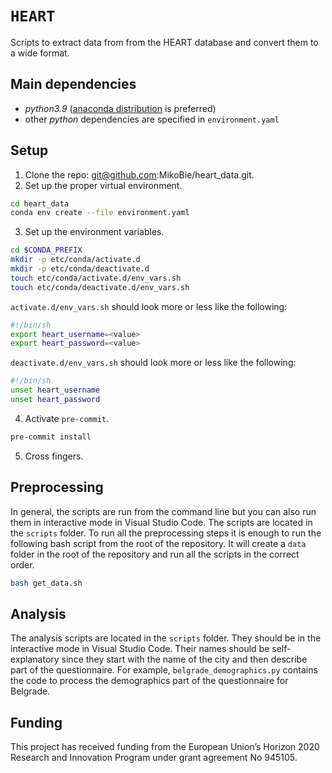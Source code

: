 # `HEART`

Scripts to extract data from from the HEART database and convert them to a wide format.

## Main dependencies

* _python3.9_ ([anaconda distribution](https://www.anaconda.com/products/distribution) is preferred)
* other _python_ dependencies are specified in `environment.yaml`

## Setup

1. Clone the repo: git@github.com:MikoBie/heart_data.git.
2. Set up the proper virtual environment.
```bash
cd heart_data
conda env create --file environment.yaml
```
3. Set up the environment variables.
```bash
cd $CONDA_PREFIX
mkdir -p etc/conda/activate.d
mkdir -p etc/conda/deactivate.d
touch etc/conda/activate.d/env_vars.sh
touch etc/conda/deactivate.d/env_vars.sh
```
`activate.d/env_vars.sh` should look more or less like the following:
```bash
#!/bin/sh
export heart_username=<value>
export heart_password=<value>
```
`deactivate.d/env_vars.sh` should look more or less like the following:
```bash
#!/bin/sh
unset heart_username
unset heart_password
```
4. Activate `pre-commit`.
```bash
pre-commit install
```
5. Cross fingers.

## Preprocessing

In general, the scripts are run from the command line but you can also run them
in interactive mode in Visual Studio Code. The scripts are located in the
`scripts` folder. To run all the preprocessing steps it is enough to run the
following bash script from the root of the repository. It will create a `data`
folder in the root of the repository and run all the scripts in the correct
order.

```bash
bash get_data.sh
```

## Analysis

The analysis scripts are located in the `scripts` folder. They should be in the
interactive mode in Visual Studio Code. Their names should be self-explanatory
since they start with the name of the city and then describe part of the
questionnaire. For example, `belgrade_demographics.py` contains the code to
process the demographics part of the questionnaire for Belgrade.

## Funding

This project has received funding from the European Union’s Horizon 2020
Research and Innovation Program under grant agreement No 945105.
